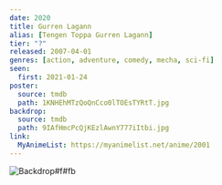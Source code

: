 ```yaml
---
date: 2020
title: Gurren Lagann
alias: [Tengen Toppa Gurren Lagann]
tier: "?"
released: 2007-04-01
genres: [action, adventure, comedy, mecha, sci-fi]
seen:
  first: 2021-01-24
poster:
  source: tmdb
  path: 1KNHEhMTzQoQnCco0lTOEsTYRtT.jpg
backdrop:
  source: tmdb
  path: 9IAfHmcPcQjKEzlAwnY777iItbi.jpg
link:
  MyAnimeList: https://myanimelist.net/anime/2001
---
```


![Backdrop#f#fb](https://image.tmdb.org/t/p/w1280/hpWt972OjP3veaGYS1Qn8Z87MLO.jpg "Source: TMDB")
